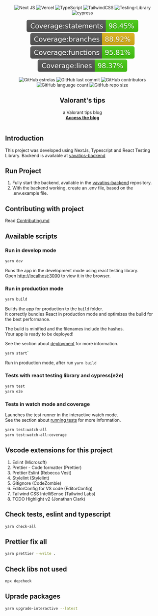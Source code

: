 <div align="center">

![Next JS](https://img.shields.io/badge/Next-black?style=for-the-badge&logo=next.js&logoColor=white)
![Vercel](https://img.shields.io/badge/vercel-%23000000.svg?style=for-the-badge&logo=vercel&logoColor=white)
![TypeScript](https://img.shields.io/badge/typescript-%23007ACC.svg?style=for-the-badge&logo=typescript&logoColor=white)
![TailwindCSS](https://img.shields.io/badge/tailwindcss-%2338B2AC.svg?style=for-the-badge&logo=tailwind-css&logoColor=white)
![Testing-Library](https://img.shields.io/badge/-TestingLibrary-%23E33332?style=for-the-badge&logo=testing-library&logoColor=white)
![cypress](https://img.shields.io/badge/-cypress-%23E5E5E5?style=for-the-badge&logo=cypress&logoColor=058a5e)

</div>

<div align="center">

![statements](./coverage/badge-statements.svg)
![branchs](./coverage/badge-branches.svg)
![functions](./coverage/badge-functions.svg)
![lines](./coverage/badge-lines.svg)

</div>

<div align="center">

![GitHub estrelas](https://img.shields.io/github/stars/gabrielogregorio/vavatips-frontend)
![GitHub last commit](https://img.shields.io/github/last-commit/gabrielogregorio/vavatips-frontend?style=flat-square)
![GitHub contributors](https://img.shields.io/github/contributors/gabrielogregorio/vavatips-frontend)
![GitHub language count](https://img.shields.io/github/languages/count/gabrielogregorio/vavatips-frontend)
![GitHub repo size](https://img.shields.io/github/repo-size/gabrielogregorio/vavatips-frontend)

</div>

<h2 align="center">Valorant's tips</h2>

<p align="center">
  a Valorant tips blog<br/>
  <a href="https://valorant-tips.vercel.app/"><strong>Access the blog</strong></a>
  <br>
  <br>
</p>

## Introduction

This project was developed using NextJs, Typescript and React Testing Library. Backend is available at [vavatips-backend](https://github.com/gabrielogregorio/vavatips-backend)

## Run Project

1. Fully start the backend, available in the [vavatips-backend](<(https://github.com/gabrielogregorio/vavatips-backend)>) repository.
2. With the backend working, create an .env file, based on the .env.example file.

## Contributing with project

Read [Contributing.md](CONTRIBUTING.md)

## Available scripts

### Run in develop mode

```bash
yarn dev
```

Runs the app in the development mode using react testing library.\
Open [http://localhost:3000](http://localhost:3000) to view it in the browser.

### Run in production mode

```bash
yarn build
```

Builds the app for production to the `build` folder.\
It correctly bundles React in production mode and optimizes the build for the best performance.

The build is minified and the filenames include the hashes.\
Your app is ready to be deployed!

See the section about [deployment](https://facebook.github.io/create-react-app/docs/deployment) for more information.

```bash
yarn start`
```

Run in production mode, after run `yarn build`

### Tests with react testing library and cypress(e2e)

```bash
yarn test
yarn e2e
```

### Tests in watch mode and coverage

Launches the test runner in the interactive watch mode.\
See the section about [running tests](https://facebook.github.io/create-react-app/docs/running-tests) for more information.

```bash
yarn test:watch-all
yarn test:watch-all:coverage
```

## Vscode extensions for this project

1.  Eslint (Microsoft)
2.  Prettier - Code formatter (Prettier)
3.  Prettier Eslint (Rebecca Vest)
4.  Stylelint (Stylelint)
5.  Gitignore (CodeZombie)
6.  EditorConfig for VS code (EditorConfig)
7.  Tailwind CSS IntelliSense (Tailwind Labs)
8.  TODO Highlight v2 (Jonathan Clark)

## Check tests, eslint and typescript

```bash
yarn check-all
```

## Prettier fix all

```bash
yarn prettier --write .
```

## Check libs not used

```bash
npx depcheck
```

## Uprade packages

```bash
yarn upgrade-interactive --latest
```
